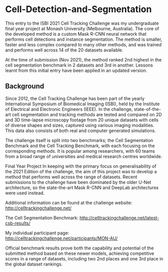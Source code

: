 # Cell-Detection-and-Segmentation
This entry to the ISBI 2021 Cell Tracking Challenge was my undergraduate final year project at Monash University (Melbourne, Australia). The core of the developed method is a custom Mask R-CNN neural network that performs cell detections and instance segmentation. The method is smaller, faster and less complex compared to many other methods, and was trained and performs well across 14 of the 20 datasets available. 

At the time of submission (Nov 2021), the method ranked 2nd highest in the cell segmentation benchmark in 2 datasets and 3rd in another. Lessons learnt from this initial entry have been applied in an updated version.

## Background
Since 2012, the Cell Tracking Challenge has been part of the yearly International Symposium of Biomedical Imaging (ISBI), held by the Institute of Electrical and Electronic Engineers (IEEE).  In the challenge, state-of-the-art cell segmentation and tracking methods are tested and compared on 2D and 3D time-lapse microscopy footage from 20 unique datasets with cells of diverse shapes and sizes, captured using various imaging modalities. This data also consists of both real and computer generated simulations.


The challenge itself is split into two benchmarks; the Cell Segmentation Benchmark and the Cell Tracking Benchmark, with each focusing on the corresponding methods. It is popular among researchers, with 60 teams from a broad range of universities and medical research centres worldwide.

Final Year Project
In keeping with the primary focus on generalisability of the 2021 Edition of the challenge, the aim of this project was to develop a method that performs well across the range of datasets. Recent submissions to the challenge have been dominated by the older U-Net architecture, so the state-the-art Mask R-CNN and DeepLab architectures were used instead.

Additional information can be found at the challenge website:
http://celltrackingchallenge.net/

The Cell Segmentation Benchmark:
http://celltrackingchallenge.net/latest-csb-results/

My individual participant page:
http://celltrackingchallenge.net/participants/MON-AU/

Official benchmark results prove both the capability and potential of the submitted method based on these newer models, achieving competitive scores in a range of datasets, including two 2nd places and one 3rd place in the global dataset rankings. 
